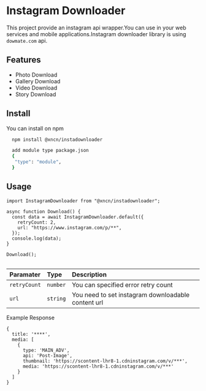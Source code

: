 # Instagram Downloader

This project provide an instagram api wrapper.You can use in your web services and mobile applications.Instagram downloader library is using `dowmate.com` api.

## Features

- Photo Download
- Gallery Download
- Video Download
- Story Download

## Install

You can install on npm

```bash
  npm install @xncn/instadownloader

  add module type package.json
  {
   "type": "module",
  }
```

## Usage

```
import InstagramDownloader from "@xncn/instadownloader";

async function Download() {
  const data = await InstagramDownloader.default({
    retryCount: 2,
    url: "https://www.instagram.com/p/**",
  });
  console.log(data);
}

Download();


```

| Paramater    | Type     | Description                                        |
| :----------- | :------- | :------------------------------------------------- |
| `retryCount` | `number` | You can specified error retry count                |
| `url`        | `string` | You need to set instagram downloadable content url |

Example Response

```
{
  title: '****',
  media: [
    {
      type: 'MAIN_ADV',
      api: 'Post-Image',
      thumbnail: 'https://scontent-lhr8-1.cdninstagram.com/v/***',
      media: 'https://scontent-lhr8-1.cdninstagram.com/v/***'
    }
  ]
}
```
